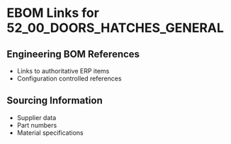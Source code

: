 # EBOM Links for 52_00_DOORS_HATCHES_GENERAL

## Engineering BOM References
- Links to authoritative ERP items
- Configuration controlled references

## Sourcing Information
- Supplier data
- Part numbers
- Material specifications
